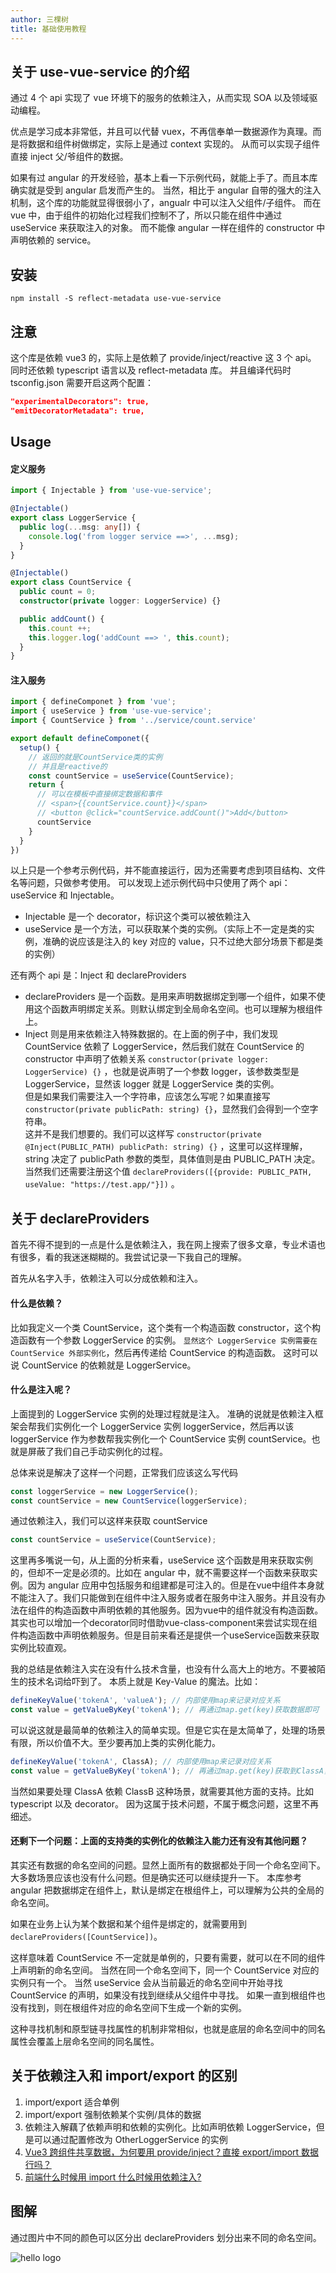 ```yaml
---
author: 三棵树
title: 基础使用教程
---
```


## 关于 use-vue-service 的介绍

通过 4 个 api 实现了 vue 环境下的服务的依赖注入，从而实现 SOA 以及领域驱动编程。

优点是学习成本非常低，并且可以代替 vuex，不再信奉单一数据源作为真理。而是将数据和组件树做绑定，实际上是通过 context 实现的。
从而可以实现子组件直接 inject 父/爷组件的数据。

如果有过 angular 的开发经验，基本上看一下示例代码，就能上手了。而且本库确实就是受到 angular 启发而产生的。
当然，相比于 angular 自带的强大的注入机制，这个库的功能就显得很弱小了，angualr 中可以注入父组件/子组件。
而在 vue 中，由于组件的初始化过程我们控制不了，所以只能在组件中通过 useService 来获取注入的对象。
而不能像 angular 一样在组件的 constructor 中声明依赖的 service。

## 安装

`npm install -S reflect-metadata use-vue-service`

## 注意

这个库是依赖 vue3 的，实际上是依赖了 provide/inject/reactive 这 3 个 api。
同时还依赖 typescript 语言以及 reflect-metadata 库。
并且编译代码时 tsconfig.json 需要开启这两个配置：

```json
"experimentalDecorators": true,
"emitDecoratorMetadata": true,
```

## Usage

#### 定义服务

```ts
import { Injectable } from 'use-vue-service';

@Injectable()
export class LoggerService {
  public log(...msg: any[]) {
    console.log('from logger service ==>', ...msg);
  }
}

@Injectable()
export class CountService {
  public count = 0;
  constructor(private logger: LoggerService) {}

  public addCount() {
    this.count ++;
    this.logger.log('addCount ==> ', this.count);
  }
}
```

#### 注入服务

```ts
import { defineComponet } from 'vue';
import { useService } from 'use-vue-service';
import { CountService } from '../service/count.service'

export default defineComponet({
  setup() {
    // 返回的就是CountService类的实例
    // 并且是reactive的
    const countService = useService(CountService);
    return {
      // 可以在模板中直接绑定数据和事件
      // <span>{{countService.count}}</span>
      // <button @click="countService.addCount()">Add</button>
      countService
    }
  }
})

```

以上只是一个参考示例代码，并不能直接运行，因为还需要考虑到项目结构、文件名等问题，只做参考使用。
可以发现上述示例代码中只使用了两个 api：useService 和 Injectable。

- Injectable 是一个 decorator，标识这个类可以被依赖注入
- useService 是一个方法，可以获取某个类的实例。（实际上不一定是类的实例，准确的说应该是注入的 key 对应的 value，只不过绝大部分场景下都是类的实例）

还有两个 api 是：Inject 和 declareProviders

- declareProviders 是一个函数。是用来声明数据绑定到哪一个组件，如果不使用这个函数声明绑定关系。则默认绑定到全局命名空间。也可以理解为根组件上。
- Inject 则是用来依赖注入特殊数据的。在上面的例子中，我们发现 CountService 依赖了 LoggerService，然后我们就在 CountService 的 constructor 中声明了依赖关系 `constructor(private logger: LoggerService) {}` ，也就是说声明了一个参数 logger，该参数类型是 LoggerService，显然该 logger 就是 LoggerService 类的实例。  
  但是如果我们需要注入一个字符串，应该怎么写呢？如果直接写`constructor(private publicPath: string) {}`，显然我们会得到一个空字符串。  
  这并不是我们想要的。我们可以这样写 `constructor(private @Inject(PUBLIC_PATH) publicPath: string) {}` ，这里可以这样理解，string 决定了 publicPath 参数的类型，具体值则是由 PUBLIC_PATH 决定。  
  当然我们还需要注册这个值 `declareProviders([{provide: PUBLIC_PATH, useValue: "https://test.app/"}])` 。

## 关于 declareProviders

首先不得不提到的一点是什么是依赖注入，我在网上搜索了很多文章，专业术语也有很多，看的我迷迷糊糊的。我尝试记录一下我自己的理解。

首先从名字入手，依赖注入可以分成依赖和注入。

#### 什么是依赖？

比如我定义一个类 CountService，这个类有一个构造函数 constructor，这个构造函数有一个参数 LoggerService 的实例。
`显然这个 LoggerService 实例需要在 CountService 外部实例化`，然后再传递给 CountService 的构造函数。
这时可以说 CountService 的依赖就是 LoggerService。

#### 什么是注入呢？

上面提到的 LoggerService 实例的处理过程就是注入。
准确的说就是依赖注入框架会帮我们实例化一个 LoggerService 实例 loggerService，然后再以该 loggerService 作为参数帮我实例化一个 CountService 实例 countService。也就是屏蔽了我们自己手动实例化的过程。

总体来说是解决了这样一个问题，正常我们应该这么写代码

```ts
const loggerService = new LoggerService();
const countService = new CountService(loggerService);
```

通过依赖注入，我们可以这样来获取 countService

```ts
const countService = useService(CountService);
```

这里再多嘴说一句，从上面的分析来看，useService 这个函数是用来获取实例的，但却不一定是必须的。比如在 angular 中，就不需要这样一个函数来获取实例。因为 angular 应用中包括服务和组建都是可注入的。但是在vue中组件本身就不能注入了。我们只能做到在组件中注入服务或者在服务中注入服务。并且没有办法在组件的构造函数中声明依赖的其他服务。因为vue中的组件就没有构造函数。其实也可以增加一个decorator同时借助vue-class-component来尝试实现在组件构造函数中声明依赖服务。但是目前来看还是提供一个useService函数来获取实例比较直观。

我的总结是依赖注入实在没有什么技术含量，也没有什么高大上的地方。不要被陌生的技术名词给吓到了。
本质上就是 Key-Value 的魔法。比如：

```ts
defineKeyValue('tokenA', 'valueA'); // 内部使用map来记录对应关系
const value = getValueByKey('tokenA'); // 再通过map.get(key)获取数据即可
```

可以说这就是最简单的依赖注入的简单实现。但是它实在是太简单了，处理的场景有限，所以价值不大。至少要再加上类的实例化能力。

```ts
defineKeyValue('tokenA', ClassA); // 内部使用map来记录对应关系
const value = getValueByKey('tokenA'); // 再通过map.get(key)获取到ClassA，然后实例化一个实例返回
```

当然如果要处理 ClassA 依赖 ClassB 这种场景，就需要其他方面的支持。比如 typescript 以及 decorator。
因为这属于技术问题，不属于概念问题，这里不再细述。

#### 还剩下一个问题：上面的支持类的实例化的依赖注入能力还有没有其他问题？

其实还有数据的命名空间的问题。显然上面所有的数据都处于同一个命名空间下。大多数场景应该也没有什么问题。但是确实还可以继续提升一下。
本库参考 angular 把数据绑定在组件上，默认是绑定在根组件上，可以理解为公共的全局的命名空间。

如果在业务上认为某个数据和某个组件是绑定的，就需要用到 `declareProviders([CountService])`。

这样意味着 CountService 不一定就是单例的，只要有需要，就可以在不同的组件上声明新的命名空间。
当然在同一个命名空间下，同一个 CountService 对应的实例只有一个。
当然 useService 会从当前最近的命名空间中开始寻找 CountService 的声明，如果没有找到继续从父组件中寻找。
如果一直到根组件也没有找到，则在根组件对应的命名空间下生成一个新的实例。

这种寻找机制和原型链寻找属性的机制非常相似，也就是底层的命名空间中的同名属性会覆盖上层命名空间的同名属性。

## 关于依赖注入和 import/export 的区别

1. import/export 适合单例
2. import/export 强制依赖某个实例/具体的数据
3. 依赖注入解藕了依赖声明和依赖的实例化。比如声明依赖 LoggerService，但是可以通过配置修改为 OtherLoggerService 的实例
4. [Vue3 跨组件共享数据，为何要用 provide/inject？直接 export/import 数据行吗？](https://www.zhihu.com/question/391394082/answer/1188254737)
5. [前端什么时候用 import 什么时候用依赖注入?](https://www.zhihu.com/question/374161373/answer/1034772082)

## 图解

通过图片中不同的颜色可以区分出 declareProviders 划分出来不同的命名空间。

![hello logo](/demo.png)
